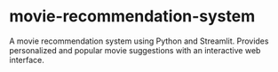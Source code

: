 # movie-recommendation-system
A movie recommendation system using Python and Streamlit. Provides personalized and popular movie suggestions with an interactive web interface.
